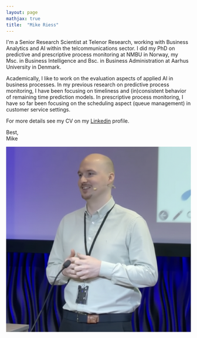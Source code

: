 ```yaml
---
layout: page
mathjax: true
title:  "Mike Riess"
--- 
```

I'm a Senior Research Scientist at Telenor Research, working with Business Analytics and AI within the telcommunications sector. I did my PhD on predictive and prescriptive process monitoring at NMBU in Norway, my Msc. in Business Intelligence and Bsc. in Business Administration at Aarhus University in Denmark. 

Academically, I like to work on the evaluation aspects of applied AI in business processes. In my previous research on predictive process monitoring, I have been focusing on timeliness and (in)consistent behavior of remaining time prediction models. In prescriptive process monitoring, I have so far been focusing on the scheduling aspect (queue management) in customer service settings.

For more details see my CV on my <a href="https://www.linkedin.com/in/mike-riess-phd-8ba5796b/">Linkedin</a> profile.

Best,<br>
Mike

![Mike](Mike.png)




